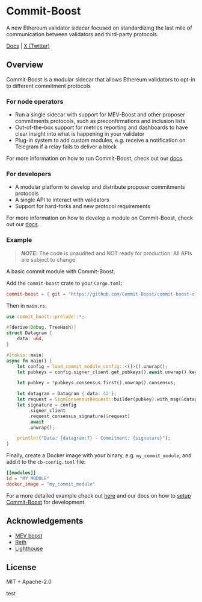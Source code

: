 # Commit-Boost

A new Ethereum validator sidecar focused on standardizing the last mile of communication between validators and third-party protocols.

[Docs](https://commit-boost.github.io/commit-boost-client/) |
[X (Twitter)](https://x.com/Commit_Boost)

## Overview
Commit-Boost is a modular sidecar that allows Ethereum validators to opt-in to different commitment protocols

### For node operators
- Run a single sidecar with support for MEV-Boost and other proposer commitments protocols, such as preconfirmations and inclusion lists
- Out-of-the-box support for metrics reporting and dashboards to have clear insight into what is happening in your validator
- Plug-in system to add custom modules, e.g. receive a notification on Telegram if a relay fails to deliver a block

For more information on how to run Commit-Boost, check out our [docs](https://commit-boost.github.io/commit-boost-client/get_started/overview).

### For developers
- A modular platform to develop and distribute proposer commitments protocols
- A single API to interact with validators
- Support for hard-forks and new protocol requirements

For more information on how to develop a module on Commit-Boost, check out our [docs](https://commit-boost.github.io/commit-boost-client/category/developing).

### Example
> **_NOTE:_**  The code is unaudited and NOT ready for production. All APIs are subject to change

A basic commit module with Commit-Boost.

Add the `commit-boost` crate to your `Cargo.toml`:

```toml
commit-boost = { git = "https://github.com/Commit-Boost/commit-boost-client", rev = "..." }
```

Then in `main.rs`:

```rust
use commit_boost::prelude::*;

#[derive(Debug, TreeHash)]
struct Datagram {
    data: u64,
}

#[tokio::main]
async fn main() {
    let config = load_commit_module_config::<()>().unwrap();
    let pubkeys = config.signer_client.get_pubkeys().await.unwrap().keys;

    let pubkey = *pubkeys.consensus.first().unwrap().consensus;

    let datagram = Datagram { data: 42 };
    let request = SignConsensusRequest::builder(pubkey).with_msg(&datagram);
    let signature = config
        .signer_client
        .request_consensus_signature(&request)
        .await
        .unwrap();

    println!("Data: {datagram:?} - Commitment: {signature}");
}
```

Finally, create a Docker image with your binary, e.g. `my_commit_module`, and add it to the `cb-config.toml` file:

```toml
[[modules]]
id = "MY_MODULE"
docker_image = "my_commit_module"
```

For a more detailed example check out [here](/examples/da_commit) and our docs on how to [setup Commit-Boost](https://commit-boost.github.io/commit-boost-client/get_started/overview) for development.

## Acknowledgements
- [MEV boost](https://github.com/flashbots/mev-boost)
- [Reth](https://github.com/paradigmxyz/reth)
- [Lighthouse](https://github.com/sigp/lighthouse)

## License
MIT + Apache-2.0


test
